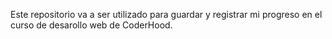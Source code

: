 Este repositorio va a ser utilizado para guardar y registrar mi progreso en el curso de desarollo web de CoderHood.
